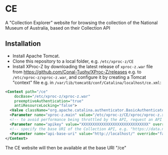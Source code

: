 # CE
A "Collection Explorer" website for browsing the collection of the National Museum of Australia, based on their Collection API

## Installation
* Install Apache Tomcat.
* Clone this repository to a local folder, e.g. `/etc/xproc-z/CE`
* Install XProc-Z by downloading the latest release of `xproc-z.war` file from https://github.com/Conal-Tuohy/XProc-Z/releases e.g. to `/etc/xproc-z/xproc-z.war`, and configure it by creating a Tomcat "context" file e.g. in `/var/lib/tomcat8/conf/Catalina/localhost/ce.xml`:

```xml
<Context path="/ce"
    docBase="/etc/xproc-z/xproc-z.war"
    preemptiveAuthentication="true"
    antiResourceLocking="false">
  <Valve className="org.apache.catalina.authenticator.BasicAuthenticator" />
  <Parameter name="xproc-z.main" value="/etc/xproc-z/CE/xproc/xproc-z.xpl" override="false"/>
  <!-- to avoid performance being throttled by the API, request an API key from the NMA website, and specify the key here -->
  <Parameter name="apikey" value="XXXXXXXXXXXXXXXXXXXXXXXXXXXXXX" override="false"/>
  <!-- specify the base URI of the Collection API, e.g. "https://data.nma.gov.au/" -->
  <Parameter name="api-base-uri" value="http://localhost/" override="false"/>
</Context>
```

The CE website will then be available at the base URI "/ce"
